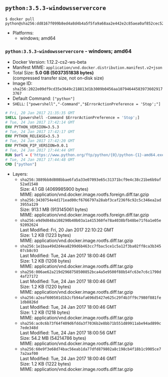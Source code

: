 ## `python:3.5.3-windowsservercore`

```console
$ docker pull python@sha256:dd8167f099b8ed4a8d4b4a5f5fa9a68aa2e442e2c85aea0af852cec52a3616c9
```

-	Platforms:
	-	windows; amd64

### `python:3.5.3-windowsservercore` - windows; amd64

-	Docker Version: 1.12.2-cs2-ws-beta
-	Manifest MIME: `application/vnd.docker.distribution.manifest.v2+json`
-	Total Size: **5.0 GB (5037351838 bytes)**  
	(compressed transfer size, not on-disk size)
-	Image ID: `sha256:2022e09df9cd35e3649c218813d1b3009b0456aa107946445839736029173767`
-	Default Command: `["python"]`
-	`SHELL`: `["powershell","-Command","$ErrorActionPreference = 'Stop';"]`

```dockerfile
# Fri, 20 Jan 2017 21:35:35 GMT
SHELL [powershell -Command $ErrorActionPreference = 'Stop';]
# Tue, 24 Jan 2017 17:42:14 GMT
ENV PYTHON_VERSION=3.5.3
# Tue, 24 Jan 2017 17:42:17 GMT
ENV PYTHON_RELEASE=3.5.3
# Tue, 24 Jan 2017 17:42:20 GMT
ENV PYTHON_PIP_VERSION=9.0.1
# Tue, 24 Jan 2017 17:44:44 GMT
RUN $url = ('https://www.python.org/ftp/python/{0}/python-{1}-amd64.exe' -f $env:PYTHON_RELEASE, $env:PYTHON_VERSION); 	Write-Host ('Downloading {0} ...' -f $url); 	(New-Object System.Net.WebClient).DownloadFile($url, 'python.exe'); 		Write-Host 'Installing ...'; 	Start-Process python.exe -Wait 		-ArgumentList @( 			'/quiet', 			'InstallAllUsers=1', 			'TargetDir=C:\Python', 			'PrependPath=1', 			'Shortcuts=0', 			'Include_doc=0', 			'Include_test=0' 		); 		$env:PATH = [Environment]::GetEnvironmentVariable('PATH', [EnvironmentVariableTarget]::Machine); 		Write-Host 'Verifying install ...'; 	Write-Host '  python --version'; python --version; 		Write-Host 'Removing ...'; 	Remove-Item python.exe -Force; 		$pipInstall = ('pip=={0}' -f $env:PYTHON_PIP_VERSION); 	Write-Host ('Installing {0} ...' -f $pipInstall); 	pip install --no-cache-dir --upgrade --force-reinstall $pipInstall; 		Write-Host 'Verifying pip install ...'; 	pip --version; 		Write-Host 'Complete.';
# Tue, 24 Jan 2017 17:44:48 GMT
CMD ["python"]
```

-	Layers:
	-	`sha256:3889bb8d808bbae6fa5a33e07093e65c31371bcf9e4c38c21be6b9af52ad1548`  
		Size: 4.1 GB (4069985900 bytes)  
		MIME: application/vnd.docker.image.rootfs.foreign.diff.tar.gzip
	-	`sha256:3430754e4d171ead00cf6766797a28abf3caf236f6c92c5c346ea2ad3955a129`  
		Size: 913.1 MB (913145061 bytes)  
		MIME: application/vnd.docker.image.rootfs.foreign.diff.tar.gzip
	-	`sha256:e9d9d048a108290b40b03a1a415360fe78a4038bfb48be71f6a1e05e92092624`  
		Last Modified: Fri, 20 Jan 2017 22:10:22 GMT  
		Size: 1.2 KB (1223 bytes)  
		MIME: application/vnd.docker.image.rootfs.diff.tar.gzip
	-	`sha256:1e1baa49d2d4ea8299d6b463cc7fbac5ce1c5a12f3ba02ff8ca3b34507cb8c93`  
		Last Modified: Tue, 24 Jan 2017 18:00:46 GMT  
		Size: 1.2 KB (1208 bytes)  
		MIME: application/vnd.docker.image.rootfs.diff.tar.gzip
	-	`sha256:006ae62a219d2968758500852bca4a5e9500f88b54fc63e7c6c1790d4af27172`  
		Last Modified: Tue, 24 Jan 2017 18:00:46 GMT  
		Size: 1.2 KB (1220 bytes)  
		MIME: application/vnd.docker.image.rootfs.diff.tar.gzip
	-	`sha256:a2eaf600501d1b2cfb94afa696d5427e625c29f4b3ff9c7980f881fe1db8826d`  
		Last Modified: Tue, 24 Jan 2017 18:00:46 GMT  
		Size: 1.2 KB (1218 bytes)  
		MIME: application/vnd.docker.image.rootfs.diff.tar.gzip
	-	`sha256:ac0c6b73f64f409d6fdda3f7036b2e8bb71b551d89911abe94ad899c7ede348d`  
		Last Modified: Tue, 24 Jan 2017 18:00:56 GMT  
		Size: 54.2 MB (54214786 bytes)  
		MIME: application/vnd.docker.image.rootfs.diff.tar.gzip
	-	`sha256:60e9f3e68d74bac56eab1da77dfd879802a8c198cb4f18b1c9905ce77a2aaf00`  
		Last Modified: Tue, 24 Jan 2017 18:00:46 GMT  
		Size: 1.2 KB (1222 bytes)  
		MIME: application/vnd.docker.image.rootfs.diff.tar.gzip

